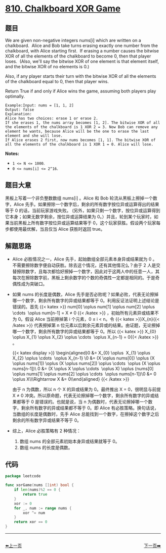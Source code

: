 # [810. Chalkboard XOR Game](https://leetcode.com/problems/chalkboard-xor-game/)


## 题目

We are given non-negative integers nums[i] which are written on a chalkboard.  Alice and Bob take turns erasing exactly one number from the chalkboard, with Alice starting first.  If erasing a number causes the bitwise XOR of all the elements of the chalkboard to become 0, then that player loses.  (Also, we'll say the bitwise XOR of one element is that element itself, and the bitwise XOR of no elements is 0.)

Also, if any player starts their turn with the bitwise XOR of all the elements of the chalkboard equal to 0, then that player wins.

Return True if and only if Alice wins the game, assuming both players play optimally.

```
Example:Input: nums = [1, 1, 2]
Output: false
Explanation:
Alice has two choices: erase 1 or erase 2.
If she erases 1, the nums array becomes [1, 2]. The bitwise XOR of all the elements of the chalkboard is 1 XOR 2 = 3. Now Bob can remove any element he wants, because Alice will be the one to erase the last element and she will lose.
If Alice erases 2 first, now nums becomes [1, 1]. The bitwise XOR of all the elements of the chalkboard is 1 XOR 1 = 0. Alice will lose.
```

**Notes:**

- `1 <= N <= 1000`.
- `0 <= nums[i] <= 2^16`.

## 题目大意

黑板上写着一个非负整数数组 nums[i] 。Alice 和 Bob 轮流从黑板上擦掉一个数字，Alice 先手。如果擦除一个数字后，剩余的所有数字按位异或运算得出的结果等于 0 的话，当前玩家游戏失败。 (另外，如果只剩一个数字，按位异或运算得到它本身；如果无数字剩余，按位异或运算结果为 0。）并且，轮到某个玩家时，如果当前黑板上所有数字按位异或运算结果等于 0，这个玩家获胜。假设两个玩家每步都使用最优解，当且仅当 Alice 获胜时返回 true。

## 解题思路

- Alice 必胜情况之一，Alice 先手，起始数组全部元素本身异或结果就为 0 。不需要擦除数字便自动获胜。除去这个情况，还有其他情况么？由于 2 人是交替擦除数字，且每次都恰好擦掉一个数字，因此对于这两人中的任意一人，其每次在擦除数字前，黑板上剩余数字的个数的奇偶性一定都是相同的。于是奇偶性成为突破口。
- 如果 nums 的长度是偶数，Alice 先手是否必败呢？如果必败，代表无论擦掉哪一个数字，剩余所有数字的异或结果都等于 0。利用反证法证明上述结论是错误的。首先 {{< katex >}} num[0] \oplus num[1] \oplus num[2] \oplus \cdots  \oplus num[n-1] = X ≠ 0 {{< /katex >}} ，初始所有元素异或结果不为 0。假设 Alice 当前擦掉第 i 个元素，0 ≤ i < n。令 {{< katex >}}X_{n}{{< /katex >}} 代表擦掉第 n 位元素以后剩余元素异或的结果。由证题，无论擦掉哪一个数字，剩余所有数字的异或结果都等于 0。所以 {{< katex >}} X_{0} \oplus X_{1} \oplus X_{2} \oplus \cdots  \oplus X_{n-1} = 0{{< /katex >}} 。

	{{< katex display >}} 
    \begin{aligned}0 &= X_{0} \oplus  X_{1} \oplus X_{2} \oplus \cdots  \oplus X_{n-1} \\0 &= (X \oplus nums[0]) \oplus (X \oplus nums[1]) \oplus (X \oplus nums[2]) \oplus \cdots  \oplus (X \oplus nums[n-1])\\ 0 &= (X \oplus X \oplus \cdots  \oplus X) \oplus (nums[0] \oplus nums[1] \oplus nums[2] \oplus \cdots  \oplus nums[n-1])\\0 &= 0 \oplus X\\\\\Rightarrow X &= 0\\\end{aligned}
	{{< /katex >}} 

    由于 n 为偶数，所以 n 个 X 的异或结果为 0。最终推出 X = 0，很明显与前提 X ≠ 0 冲突。所以原命题，代表无论擦掉哪一个数字，剩余所有数字的异或结果都等于 0 是错误的。也就是说，当 n 为偶数时，代表无论擦掉哪一个数字，剩余所有数字的异或结果都不等于 0。即 Alice 有必胜策略。换句话说，当数组的长度是偶数时，先手 Alice 总能找到一个数字，在擦掉这个数字之后剩余的所有数字异或结果不等于 0。

- 综上，Alice 必胜策略有 2 种情况：
    1. 数组 nums 的全部元素初始本身异或结果就等于 0。
    2. 数组 nums 的长度是偶数。

## 代码

```go
package leetcode

func xorGame(nums []int) bool {
	if len(nums)%2 == 0 {
		return true
	}
	xor := 0
	for _, num := range nums {
		xor ^= num
	}
	return xor == 0
}
```


----------------------------------------------
<div style="display: flex;justify-content: space-between;align-items: center;">
<p><a href="https://books.halfrost.com/leetcode/ChapterFour/0800~0899/0807.Max-Increase-to-Keep-City-Skyline/">⬅️上一页</a></p>
<p><a href="https://books.halfrost.com/leetcode/ChapterFour/0800~0899/0811.Subdomain-Visit-Count/">下一页➡️</a></p>
</div>

